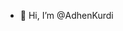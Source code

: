 - 👋 Hi, I’m @AdhenKurdi
<!doctype html>
<html>
  <head>  
   <title>Example</title>     
     <script src="libs/jquery.min.js" type="text/javascript"></script>
     <script src="kelmu.js" type="text/javascript"></script>
     <link href="kelmu.css" rel="stylesheet">     
  </head>

  <body>
     <div id="animation" data-kelmu-id="example" data-kelmu-definition="http://myserver/example.jsonp"></div>
  </body>
</html>
